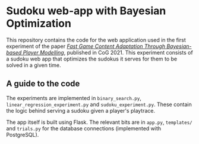 # Sudoku web-app with Bayesian Optimization

This repository contains the code for the web application used in the first experiment of the paper [*Fast Game Content Adaptation Through Bayesian-based Player Modelling*](https://arxiv.org/abs/2105.08484), published in CoG 2021. This experiment consists of a sudoku web app that optimizes the sudokus it serves for them to be solved in a given time.

## A guide to the code

The experiments are implemented in `binary_search.py`, `linear_regression_experiment.py` and `sudoku_experiment.py`. These contain the logic behind serving a sudoku given a player's playtrace.

The app itself is built using Flask. The relevant bits are in `app.py`, `templates/` and `trials.py` for the database connections (implemented with PostgreSQL).
